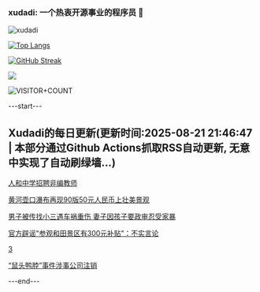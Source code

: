 ### xudadi: 一个热衷开源事业的程序员 👋

![xudadi](https://github-readme-stats-git-masterorgs-github-readme-stats-team.vercel.app/api?username=xudadi)

[![Top Langs](https://github-readme-stats.vercel.app/api/top-langs/?username=xudadi)](https://github.com/anuraghazra/github-readme-stats)

[![GitHub Streak](https://streak-stats.demolab.com?user=xudadi&locale=zh_Hans)](https://git.io/streak-stats)

![](https://raw.githubusercontent.com/xudadi/xudadi/main/assets/github-contribution-grid-snake.svg)

![VISITOR+COUNT](https://komarev.com/ghpvc/?username=xudadi&label=VISITOR+COUNT)


---start---

## Xudadi的每日更新(更新时间:2025-08-21 21:46:47 | 本部分通过Github Actions抓取RSS自动更新, 无意中实现了自动刷绿墙...)

[人和中学招聘非编教师](https://www.gongkaoleida.com/article/2579974)

[黄河壶口瀑布再现90版50元人民币上壮美景观](https://m.163.com/news/article/K7GSF91N053469M5.html)

[男子被传找小三遇车祸重伤 妻子因孩子要政审忍受家暴](https://m.163.com/news/article/K7GQ76V5053469LG.html)

[官方辟谣"参观和田景区有300元补贴"：不实言论](https://m.163.com/news/article/K7GQJVPU053469LG.html)

[3](https://m.163.com/touch/news/sub/domestic)

[“鼠头鸭脖”事件涉事公司注销](https://m.163.com/news/article/K7GQ772I053469LG.html)

---end---
